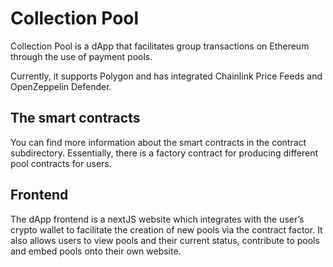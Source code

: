 # Collection Pool

Collection Pool is a dApp that facilitates group transactions on Ethereum through the use of payment pools.

Currently, it supports Polygon and has integrated Chainlink Price Feeds and OpenZeppelin Defender.

## The smart contracts

You can find more information about the smart contracts in the contract subdirectory. Essentially, there is a factory contract for producing different pool contracts for users.

## Frontend

The dApp frontend is a nextJS website which integrates with the user’s crypto wallet to facilitate the creation of new pools via the contract factor. It also allows users to view pools and their current status, contribute to pools and embed pools onto their own website.